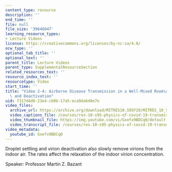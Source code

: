 ```yaml
---
content_type: resource
description: ''
end_time: ''
file: null
file_size: '39646047'
learning_resource_types:
- Lecture Videos
license: https://creativecommons.org/licenses/by-nc-sa/4.0/
ocw_type: ''
optional_tab_title: ''
optional_text: ''
parent_title: Lecture Videos
parent_type: SupplementalResourceSection
related_resources_text: ''
resource_index_text: ''
resourcetype: Video
start_time: ''
title: "Video 2-4: Airborne Disease Transmission in a Well-Mixed Room\u2014Sedimentation\
  \ and Deactivation"
uid: f317d4d6-23e4-cb9b-17a5-eca9dabd6e7e
video_files:
  archive_url: https://archive.org/download/MITRES10.S95F20/MITRES_10_S95F20_0204_300k.mp4
  video_captions_file: /courses/res-10-s95-physics-of-covid-19-transmission-fall-2020/264b39f894125ac7aeaabd04e6088ecc_Gxefx9BDCq0.vtt
  video_thumbnail_file: https://img.youtube.com/vi/Gxefx9BDCq0/default.jpg
  video_transcript_file: /courses/res-10-s95-physics-of-covid-19-transmission-fall-2020/7c50c5c801b94472a2d7f420e88e3c6f_Gxefx9BDCq0.pdf
video_metadata:
  youtube_id: Gxefx9BDCq0
---
```


Droplet settling and virion deactivation also slowly remove virions from the indoor air. The rates affect the relaxation of the indoor virion concentration.

Speaker: Professor Martin Z. Bazant

